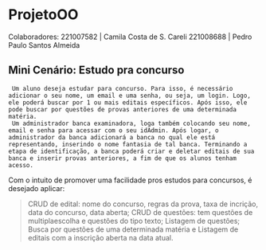 # ProjetoOO

Colaboradores:
221007582 | Camila Costa de S. Careli
221008688 | Pedro Paulo Santos Almeida

## Mini Cenário: Estudo pra concurso
     Um aluno deseja estudar para concurso. Para isso, é necessário adicionar o seu nome, um email e uma senha, ou seja, um login. Logo, ele poderá buscar por 1 ou mais editais específicos. Após isso, ele pode buscar por questões de provas anteriores de uma determinada matéria.
     Um administrador banca examinadora, loga também colocando seu nome, email e senha para acessar com o seu idAdmin. Após logar, o administrador da banca adicionará a banca no qual ele está representando, inserindo o nome fantasia de tal banca. Terminando a etapa de identificação, a banca poderá criar e deletar editais de sua banca e inserir provas anteriores, a fim de que os alunos tenham acesso.

Com o intuito de promover uma facilidade pros estudos para concursos, é desejado aplicar:
> CRUD de edital: nome do concurso, regras da prova, taxa de incrição, data do concurso, data aberta;
> CRUD de questões: tem questões de multiplaescolha e questões do tipo texto;
> Listagem de questões;
> Busca por questões de uma determinada matéria e
> Listagem de editais com a inscrição aberta na data atual.

